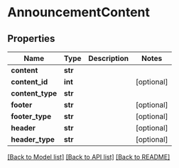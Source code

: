 # AnnouncementContent

## Properties
Name | Type | Description | Notes
------------ | ------------- | ------------- | -------------
**content** | **str** |  | 
**content_id** | **int** |  | [optional] 
**content_type** | **str** |  | 
**footer** | **str** |  | [optional] 
**footer_type** | **str** |  | [optional] 
**header** | **str** |  | [optional] 
**header_type** | **str** |  | [optional] 

[[Back to Model list]](../README.md#documentation-for-models) [[Back to API list]](../README.md#documentation-for-api-endpoints) [[Back to README]](../README.md)

